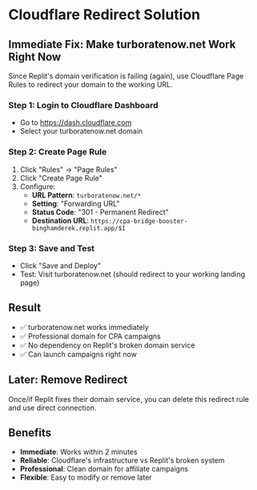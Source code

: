 # Cloudflare Redirect Solution

## Immediate Fix: Make turboratenow.net Work Right Now

Since Replit's domain verification is failing (again), use Cloudflare Page Rules to redirect your domain to the working URL.

### Step 1: Login to Cloudflare Dashboard
- Go to https://dash.cloudflare.com
- Select your turboratenow.net domain

### Step 2: Create Page Rule
1. Click "Rules" → "Page Rules"
2. Click "Create Page Rule"
3. Configure:
   - **URL Pattern**: `turboratenow.net/*`
   - **Setting**: "Forwarding URL"
   - **Status Code**: "301 - Permanent Redirect"
   - **Destination URL**: `https://cpa-bridge-booster-binghamderek.replit.app/$1`

### Step 3: Save and Test
- Click "Save and Deploy"
- Test: Visit turboratenow.net (should redirect to your working landing page)

## Result
- ✅ turboratenow.net works immediately
- ✅ Professional domain for CPA campaigns
- ✅ No dependency on Replit's broken domain service
- ✅ Can launch campaigns right now

## Later: Remove Redirect
Once/if Replit fixes their domain service, you can delete this redirect rule and use direct connection.

## Benefits
- **Immediate**: Works within 2 minutes
- **Reliable**: Cloudflare's infrastructure vs Replit's broken system
- **Professional**: Clean domain for affiliate campaigns
- **Flexible**: Easy to modify or remove later